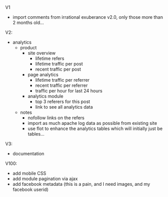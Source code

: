 V1

* import comments from irrational exuberance v2.0, only those more than 2 months old...

V2:

* analytics
  * product
    * site overview
      * lifetime refers
      * lifetime traffic per post
      * recent traffic per post
    * page analytics
      * lifetime traffic per referrer
      * recent traffic per referrer
      * traffic per hour for last 24 hours
    * analytics module
      * top 3 referers for this post
      * link to see all analytics data
  * notes
    * nofollow links on the refers
    * import as much apache log data as possible from existing site
    * use flot to enhance the analytics tables which will initially just be tables...

V3:

* documentation

V100:
* add mobile CSS
* add module pagination via ajax
* add facebook metadata (this is a pain, and I need images, and my facebook userid)